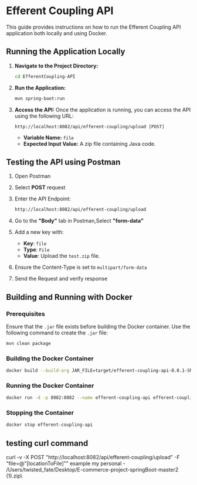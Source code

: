 # Efferent Coupling API

This guide provides instructions on how to run the Efferent Coupling API application both locally and using Docker.

## Running the Application Locally

1. **Navigate to the Project Directory:**
   ```bash
   cd EfferentCoupling-API
   ```

2. **Run the Application:**
   ```bash
   mvn spring-boot:run
   ```

3. **Access the API:**
   Once the application is running, you can access the API using the following URL:
   ```
   http://localhost:8082/api/efferent-coupling/upload [POST]
   ```
   - **Variable Name:** `file`
   - **Expected Input Value:** A zip file containing Java code.

## Testing the API using Postman

1. Open Postman

2. Select **POST** request

3. Enter the API Endpoint:
    ```bash
    http://localhost:8082/api/efferent-coupling/upload
    ```

4. Go to the **"Body"** tab in Postman,Select **"form-data"**

5. Add a new key with:
    - **Key**: `file`
    - **Type**: `File`
    - **Value**: Upload the `test.zip` file.

6. Ensure the Content-Type is set to `multipart/form-data`

7. Send the Request and verify response

## Building and Running with Docker

### Prerequisites
Ensure that the `.jar` file exists before building the Docker container. Use the following command to create the `.jar` file:
```bash
mvn clean package
```

### Building the Docker Container
```bash
docker build --build-arg JAR_FILE=target/efferent-coupling-api-0.0.1-SNAPSHOT.jar -t efferent-coupling-api .
```

### Running the Docker Container
```bash
docker run -d -p 8082:8082 --name efferent-coupling-api efferent-coupling-api
```

### Stopping the Container
```bash
docker stop efferent-coupling-api
```

## testing curl command 
curl -v -X POST "http://localhost:8082/api/efferent-coupling/upload" -F "file=@\"[locationToFile]""
example my personal - /Users/twisted_fate/Desktop/E-commerce-project-springBoot-master2 (1).zip\

